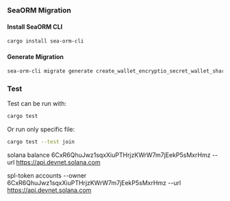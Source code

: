 
### SeaORM Migration

#### Install SeaORM CLI

```bash
cargo install sea-orm-cli
```

#### Generate Migration
```bash
sea-orm-cli migrate generate create_wallet_encryptio_secret_wallet_share
```

### Test

Test can be run with:

```bash
cargo test
```

Or run only specific file:

```bash
cargo test --test join
```


solana balance 6CxR6QhuJwz1sqxXiuPTHrjzKWrW7m7jEekP5sMxrHmz --url https://api.devnet.solana.com

spl-token accounts --owner 6CxR6QhuJwz1sqxXiuPTHrjzKWrW7m7jEekP5sMxrHmz --url https://api.devnet.solana.com
